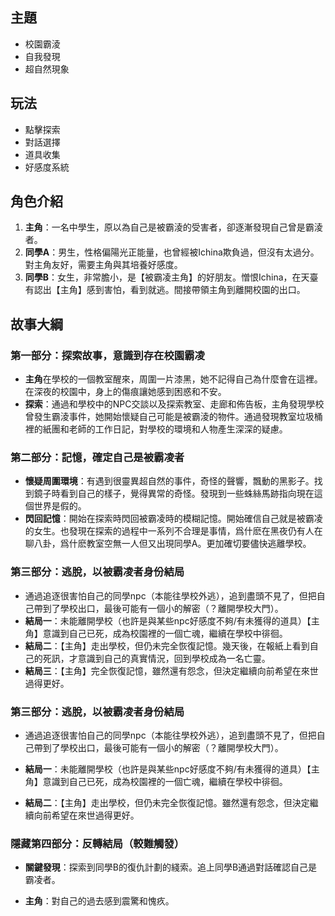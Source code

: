 ## 主題
- 校園霸淩
- 自我發現
- 超自然現象

## 玩法
- 點擊探索
- 對話選擇
- 道具收集
- 好感度系統

## 角色介紹
1. **主角**：一名中學生，原以為自己是被霸淩的受害者，卻逐漸發現自己曾是霸淩者。
2. **同學A**：男生，性格偏陽光正能量，也曾經被Ichina欺負過，但沒有太過分。對主角友好，需要主角與其培養好感度。
3. **同學B**：女生，非常膽小，是【被霸凌主角】的好朋友。憎恨Ichina，在天臺有認出【主角】感到害怕，看到就逃。間接帶領主角到離開校園的出口。

## 故事大綱
### 第一部分：探索故事，意識到存在校園霸凌
- **主角**在學校的一個教室醒來，周圍一片漆黑，她不記得自己為什麼會在這裡。在深夜的校園中，身上的傷痕讓她感到困惑和不安。
- **探索**：通過和學校中的NPC交談以及探索教室、走廊和佈告板，主角發現學校曾發生霸淩事件，她開始懷疑自己可能是被霸淩的物件。通過發現教室垃圾桶裡的紙團和老師的工作日記，對學校的環境和人物產生深深的疑慮。

### 第二部分：記憶，確定自己是被霸凌者
- **懷疑周圍環境**：有遇到很靈異超自然的事件，奇怪的聲響，飄動的黑影子。找到鏡子時看到自己的樣子，覺得異常的奇怪。發現到一些蛛絲馬跡指向現在這個世界是假的。
- **閃回記憶**：開始在探索時閃回被霸凌時的模糊記憶。開始確信自己就是被霸凌的女生。也發現在探索的過程中一系列不合理是事情，爲什麽在黑夜仍有人在聊八卦，爲什麽教室空無一人但又出現同學A。更加確切要儘快逃離學校。

### 第三部分：逃脫，以被霸凌者身份結局
- 通過追逐很害怕自己的同學npc（本能往學校外逃），追到盡頭不見了，但把自己帶到了學校出口，最後可能有一個小的解密（？離開學校大門）。
- **結局一**：未能離開學校（也許是與某些npc好感度不夠/有未獲得的道具）【主角】意識到自己已死，成為校園裡的一個亡魂，繼續在學校中徘徊。
- **結局二**：【主角】走出學校，但仍未完全恢復記憶。幾天後，在報紙上看到自己的死訊，才意識到自己的真實情況，回到學校成為一名亡靈。
- **結局三**：【主角】完全恢復記憶，雖然還有怨念，但決定繼續向前希望在來世過得更好。

### 第三部分：逃脫，以被霸凌者身份結局
- 通過追逐很害怕自己的同學npc（本能往學校外逃），追到盡頭不見了，但把自己帶到了學校出口，最後可能有一個小的解密（？離開學校大門）。
- **結局一**：未能離開學校（也許是與某些npc好感度不夠/有未獲得的道具）【主角】意識到自己已死，成為校園裡的一個亡魂，繼續在學校中徘徊。

- **結局二**：【主角】走出學校，但仍未完全恢復記憶。雖然還有怨念，但決定繼續向前希望在來世過得更好。

### 隱藏第四部分：反轉結局（較難觸發）
- **關鍵發現**：探索到同學B的復仇計劃的綫索。追上同學B通過對話確認自己是霸凌者。

- **主角**：對自己的過去感到震驚和愧疚。
